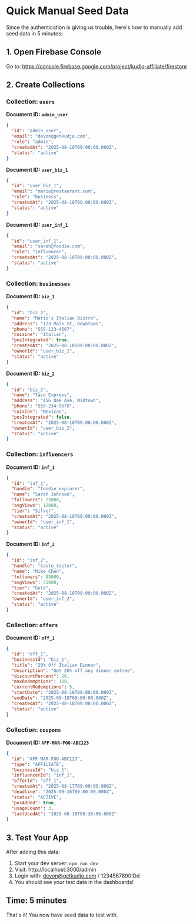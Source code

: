 # Quick Manual Seed Data

Since the authentication is giving us trouble, here's how to manually add seed data in 5 minutes:

## 1. Open Firebase Console
Go to: https://console.firebase.google.com/project/kudjo-affiliate/firestore

## 2. Create Collections

### Collection: `users`
**Document ID: `admin_user`**
```json
{
  "id": "admin_user",
  "email": "devon@getkudjo.com", 
  "role": "admin",
  "createdAt": "2025-08-18T09:00:00.000Z",
  "status": "active"
}
```

**Document ID: `user_biz_1`**
```json
{
  "id": "user_biz_1",
  "email": "mario@restaurant.com",
  "role": "business", 
  "createdAt": "2025-08-18T09:00:00.000Z",
  "status": "active"
}
```

**Document ID: `user_inf_1`**
```json
{
  "id": "user_inf_1",
  "email": "sarah@foodie.com",
  "role": "influencer",
  "createdAt": "2025-08-18T09:00:00.000Z", 
  "status": "active"
}
```

### Collection: `businesses`
**Document ID: `biz_1`**
```json
{
  "id": "biz_1",
  "name": "Mario's Italian Bistro",
  "address": "123 Main St, Downtown",
  "phone": "555-123-4567",
  "cuisine": "Italian",
  "posIntegrated": true,
  "createdAt": "2025-08-18T09:00:00.000Z",
  "ownerId": "user_biz_1",
  "status": "active"
}
```

**Document ID: `biz_2`**
```json
{
  "id": "biz_2",
  "name": "Taco Express", 
  "address": "456 Oak Ave, Midtown",
  "phone": "555-234-5678",
  "cuisine": "Mexican",
  "posIntegrated": false,
  "createdAt": "2025-08-18T09:00:00.000Z",
  "ownerId": "user_biz_2", 
  "status": "active"
}
```

### Collection: `influencers`
**Document ID: `inf_1`**
```json
{
  "id": "inf_1",
  "handle": "foodie_explorer",
  "name": "Sarah Johnson",
  "followers": 25000,
  "avgViews": 12000,
  "tier": "Silver",
  "createdAt": "2025-08-18T09:00:00.000Z",
  "ownerId": "user_inf_1",
  "status": "active"
}
```

**Document ID: `inf_2`**
```json
{
  "id": "inf_2",
  "handle": "taste_tester", 
  "name": "Mike Chen",
  "followers": 85000,
  "avgViews": 35000,
  "tier": "Gold",
  "createdAt": "2025-08-18T09:00:00.000Z",
  "ownerId": "user_inf_2",
  "status": "active"
}
```

### Collection: `offers`
**Document ID: `off_1`**
```json
{
  "id": "off_1",
  "businessId": "biz_1",
  "title": "20% Off Italian Dinner",
  "description": "Get 20% off any dinner entree",
  "discountPercent": 20,
  "maxRedemptions": 100,
  "currentRedemptions": 5,
  "startDate": "2025-08-18T09:00:00.000Z",
  "endDate": "2025-09-18T09:00:00.000Z",
  "createdAt": "2025-08-18T09:00:00.000Z",
  "status": "active"
}
```

### Collection: `coupons`
**Document ID: `AFF-MAR-FOO-ABC123`**
```json
{
  "id": "AFF-MAR-FOO-ABC123",
  "type": "AFFILIATE",
  "businessId": "biz_1",
  "influencerId": "inf_1",
  "offerId": "off_1", 
  "createdAt": "2025-08-17T09:00:00.000Z",
  "deadline": "2025-09-16T09:00:00.000Z",
  "status": "ACTIVE",
  "posAdded": true,
  "usageCount": 3,
  "lastUsedAt": "2025-08-18T08:30:00.000Z"
}
```

## 3. Test Your App
After adding this data:
1. Start your dev server: `npm run dev` 
2. Visit: http://localhost:3000/admin
3. Login with: devon@getkudjo.com / 1234567890!Dd
4. You should see your test data in the dashboards!

## Time: 5 minutes
That's it! You now have seed data to test with. 